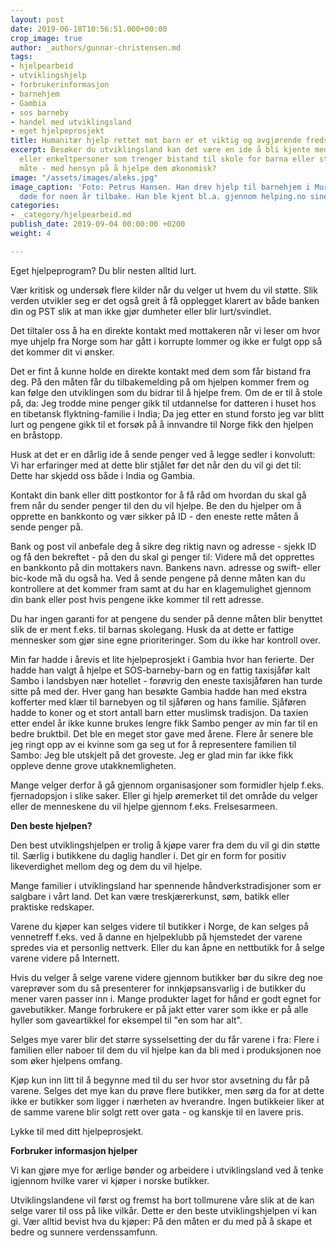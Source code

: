 ```yaml
---
layout: post
date: 2019-06-18T10:56:51.000+00:00
crop_image: true
author: _authors/gunnar-christensen.md
tags:
- hjelpearbeid
- utviklingshjelp
- forbrukerinformasjon
- barnehjem
- Gambia
- sos barneby
- handel med utviklingsland
- eget hjelpeprosjekt
title: Humanitær hjelp rettet mot barn er et viktig og avgjørende fredsarbeid
excerpt: Besøker du utviklingsland kan det være en ide å bli kjente med en familie
  eller enkeltpersoner som trenger bistand til skole for barna eller støtte på annen
  måte - med hensyn på å hjelpe dem økonomisk?
image: "/assets/images/aleks.jpg"
image_caption: 'Foto: Petrus Hansen. Han drev hjelp til barnehjem i Murmansk til han
  døde for noen år tilbake. Han ble kjent bl.a. gjennom helping.no sine spalter .'
categories:
- _category/hjelpearbeid.md
publish_date: 2019-09-04 00:00:00 +0200
weight: 4

---
```

Eget hjelpeprogram? Du blir nesten alltid lurt.

Vær kritisk og undersøk flere kilder når du velger ut hvem du vil støtte. Slik verden utvikler seg er det også greit å få opplegget klarert av både banken din og PST slik at man ikke gjør dumheter eller blir lurt/svindlet.

Det tiltaler oss å ha en direkte kontakt med mottakeren når vi leser om hvor mye uhjelp fra Norge som har gått i korrupte lommer og ikke er fulgt opp så det kommer dit vi ønsker.

Det er fint å kunne holde en direkte kontakt med dem som får bistand fra deg. På den måten får du tilbakemelding på om hjelpen kommer frem og kan følge den utviklingen som du bidrar til å hjelpe frem. Om de er til å stole på, da: Jeg trodde mine penger gikk til utdannelse for datteren i huset hos en tibetansk flyktning-familie i India; Da jeg etter en stund forsto jeg var blitt lurt og pengene gikk til et forsøk på å innvandre til Norge fikk den hjelpen en bråstopp.

Husk at det er en dårlig ide å sende penger ved å legge sedler i konvolutt: Vi har erfaringer med at dette blir stjålet før det når den du vil gi det til: Dette har skjedd oss både i India og Gambia.

Kontakt din bank eller ditt postkontor for å få råd om hvordan du skal gå frem når du sender penger til den du vil hjelpe. Be den du hjelper om å opprette en bankkonto og vær sikker på ID - den eneste rette måten å sende penger på.

Bank og post vil anbefale deg å sikre deg riktig navn og adresse - sjekk ID og få den bekreftet - på den du skal gi penger til: Videre må det opprettes en bankkonto på din mottakers navn. Bankens navn. adresse og swift- eller bic-kode må du også ha. Ved å sende pengene på denne måten kan du kontrollere at det kommer fram samt at du har en klagemulighet gjennom din bank eller post hvis pengene ikke kommer til rett adresse.

Du har ingen garanti for at pengene du sender på denne måten blir benyttet slik de er ment f.eks. til barnas skolegang. Husk da at dette er fattige mennesker som gjør sine egne prioriteringer. Som du ikke har kontroll over.

Min far hadde i årevis et lite hjelpeprosjekt i Gambia hvor han ferierte. Der hadde han valgt å hjelpe et SOS-barneby-barn og en fattig taxisjåfør kalt Sambo i landsbyen nær hotellet - forøvrig den eneste taxisjåføren han turde sitte på med der. Hver gang han besøkte Gambia hadde han med ekstra kofferter med klær til barnebyen og til sjåføren og hans familie. Sjåføren hadde to koner og et stort antall barn etter muslimsk tradisjon. Da taxien etter endel år ikke kunne brukes lengre fikk Sambo penger av min far til en bedre bruktbil. Det ble en meget stor gave med årene. Flere år senere ble jeg ringt opp av ei kvinne som ga seg ut for å representere familien til Sambo: Jeg ble utskjelt på det groveste. Jeg er glad min far ikke fikk oppleve denne grove utakknemligheten. 

Mange velger derfor å gå gjennom organisasjoner som formidler hjelp f.eks. fjernadopsjon i slike saker. Eller gi hjelp øremerket til det område du velger eller de menneskene du vil hjelpe gjennom f.eks. Frelsesarmeen.

**Den beste hjelpen?**

Den best utviklingshjelpen er trolig å kjøpe varer fra dem du vil gi din støtte til. Særlig i butikkene du daglig handler i. Det gir en form for positiv likeverdighet mellom deg og dem du vil hjelpe.

Mange familier i utviklingsland har spennende håndverkstradisjoner som er salgbare i vårt land. Det kan være treskjærerkunst, søm, batikk eller praktiske redskaper.

Varene du kjøper kan selges videre til butikker i Norge, de kan selges på vennetreff f.eks. ved å danne en hjelpeklubb på hjemstedet der varene spredes via et personlig nettverk. Eller du kan åpne en nettbutikk for å selge varene videre på Internett.

Hvis du velger å selge varene videre gjennom butikker bør du sikre deg noe vareprøver som du så presenterer for innkjøpsansvarlig i de butikker du mener varen passer inn i. Mange produkter laget for hånd er godt egnet for gavebutikker. Mange forbrukere er på jakt etter varer som ikke er på alle hyller som gaveartikkel for eksempel til "en som har alt".

Selges mye varer blir det større sysselsetting der du får varene i fra: Flere i familien eller naboer til dem du vil hjelpe kan da bli med i produksjonen noe som øker hjelpens omfang.

Kjøp kun inn litt til å begynne med til du ser hvor stor avsetning du får på varene. Selges det mye kan du prøve flere butikker, men sørg da for at dette ikke er butikker som ligger i nærheten av hverandre. Ingen butikkeier liker at de samme varene blir solgt rett over gata - og kanskje til en lavere pris.

Lykke til med ditt hjelpeprosjekt.

**Forbruker informasjon hjelper**

Vi kan gjøre mye for ærlige bønder og arbeidere i utviklingsland ved å tenke igjennom hvilke varer vi kjøper i norske butikker.

Utviklingslandene vil først og fremst ha bort tollmurene våre slik at de kan selge varer til oss på like vilkår. Dette er den beste utviklingshjelpen vi kan gi. Vær alltid bevist hva du kjøper: På den måten er du med på å skape et bedre og sunnere verdenssamfunn.